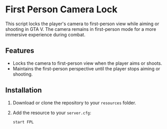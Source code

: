 # First Person Camera Lock

This script locks the player's camera to first-person view while aiming or shooting in GTA V. The camera remains in first-person mode for a more immersive experience during combat.

## Features

- Locks the camera to first-person view when the player aims or shoots.
- Maintains the first-person perspective until the player stops aiming or shooting.

## Installation

1. Download or clone the repository to your `resources` folder.
2. Add the resource to your `server.cfg`:

   ```plaintext
   start FPL
